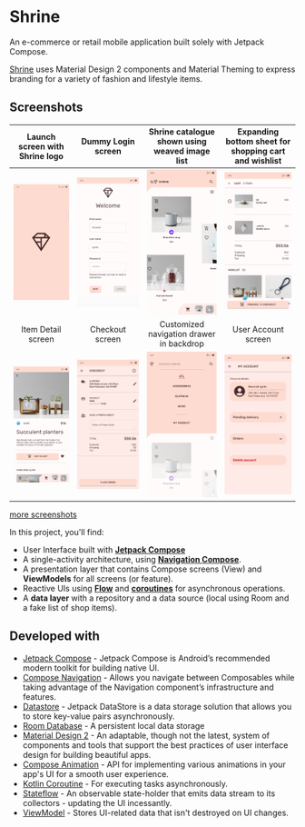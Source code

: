 # Shrine
 An e-commerce or retail mobile application built solely with Jetpack Compose.

[Shrine](https://m2.material.io/design/material-studies/shrine.html) uses Material Design 2 components and Material Theming to express branding for a variety of fashion and lifestyle items.

  ## Screenshots
|Launch screen with Shrine logo|Dummy Login screen|Shrine catalogue shown using weaved image list|Expanding bottom sheet for shopping cart and wishlist|
|:---:|:---:|:---:|:---:|
|![Launch screen](screenshots/launch_screen.png)|![Login screen](screenshots/login_screen.png)|![Catalogue screen](screenshots/catalogue_screen.png)|![Custom bottomsheet](screenshots/custom_bottomsheet.png)|
|Item Detail screen|Checkout screen|Customized navigation drawer in backdrop|User Account screen|
|![Detail screen](screenshots/detail_screen.png)|![Checkout screen](screenshots/checkout_screen.png)|![Backdrop](screenshots/backdrop.png)|![Account screen](screenshots/account_screen.png)|

[more screenshots](screenshots)

In this project, you'll find:
*   User Interface built with **[Jetpack Compose](https://developer.android.com/jetpack/compose)**
*   A single-activity architecture, using **[Navigation Compose](https://developer.android.com/jetpack/compose/navigation)**.
*   A presentation layer that contains Compose screens (View) and **ViewModels** for all screens (or feature).
*   Reactive UIs using **[Flow](https://developer.android.com/kotlin/flow)** and **[coroutines](https://kotlinlang.org/docs/coroutines-overview.html)** for asynchronous operations.
*   A **data layer** with a repository and a data source (local using Room and a fake list of shop items).

## Developed with
* [Jetpack Compose](https://developer.android.com/jetpack/compose) - Jetpack Compose is Android’s recommended modern toolkit for building native UI.
* [Compose Navigation](https://developer.android.com/jetpack/compose/navigation) - Allows you navigate between Composables while taking advantage of the Navigation component’s infrastructure and features.
* [Datastore](https://developer.android.com/topic/libraries/architecture/datastore) - Jetpack DataStore is a data storage solution that allows you to store key-value pairs asynchronously.
* [Room Database](https://developer.android.com/training/data-storage/room) - A persistent local data storage
* [Material Design 2](https://m2.material.io) - An adaptable, though not the latest, system of components and tools that support the best practices of user interface design for building beautiful apps.
* [Compose Animation](https://developer.android.com/jetpack/compose/animation) - API for implementing various animations in your app's UI for a smooth user experience.
* [Kotlin Coroutine](https://kotlinlang.org/docs/coroutines-overview.html) - For executing tasks asynchronously.
* [Stateflow](https://developer.android.com/kotlin/flow/stateflow-and-sharedflow) - An observable state-holder that emits data stream to its collectors - updating the UI incessantly.
* [ViewModel](https://developer.android.com/topic/libraries/architecture/viewmodel) - Stores UI-related data that isn't destroyed on UI changes.